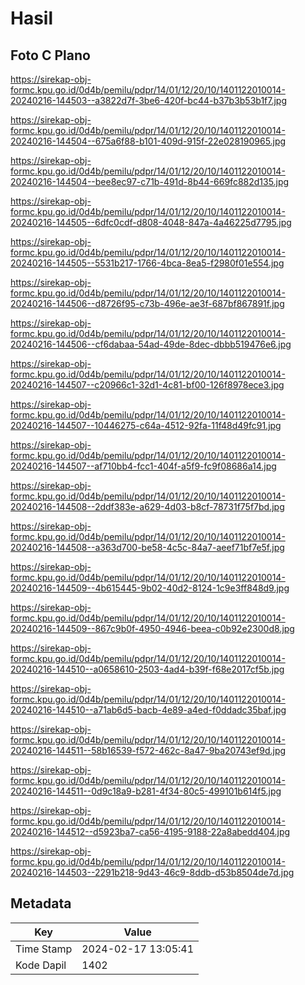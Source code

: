 # Hasil

## Foto C Plano

https://sirekap-obj-formc.kpu.go.id/0d4b/pemilu/pdpr/14/01/12/20/10/1401122010014-20240216-144503--a3822d7f-3be6-420f-bc44-b37b3b53b1f7.jpg

https://sirekap-obj-formc.kpu.go.id/0d4b/pemilu/pdpr/14/01/12/20/10/1401122010014-20240216-144504--675a6f88-b101-409d-915f-22e028190965.jpg

https://sirekap-obj-formc.kpu.go.id/0d4b/pemilu/pdpr/14/01/12/20/10/1401122010014-20240216-144504--bee8ec97-c71b-491d-8b44-669fc882d135.jpg

https://sirekap-obj-formc.kpu.go.id/0d4b/pemilu/pdpr/14/01/12/20/10/1401122010014-20240216-144505--6dfc0cdf-d808-4048-847a-4a46225d7795.jpg

https://sirekap-obj-formc.kpu.go.id/0d4b/pemilu/pdpr/14/01/12/20/10/1401122010014-20240216-144505--5531b217-1766-4bca-8ea5-f2980f01e554.jpg

https://sirekap-obj-formc.kpu.go.id/0d4b/pemilu/pdpr/14/01/12/20/10/1401122010014-20240216-144506--d8726f95-c73b-496e-ae3f-687bf867891f.jpg

https://sirekap-obj-formc.kpu.go.id/0d4b/pemilu/pdpr/14/01/12/20/10/1401122010014-20240216-144506--cf6dabaa-54ad-49de-8dec-dbbb519476e6.jpg

https://sirekap-obj-formc.kpu.go.id/0d4b/pemilu/pdpr/14/01/12/20/10/1401122010014-20240216-144507--c20966c1-32d1-4c81-bf00-126f8978ece3.jpg

https://sirekap-obj-formc.kpu.go.id/0d4b/pemilu/pdpr/14/01/12/20/10/1401122010014-20240216-144507--10446275-c64a-4512-92fa-11f48d49fc91.jpg

https://sirekap-obj-formc.kpu.go.id/0d4b/pemilu/pdpr/14/01/12/20/10/1401122010014-20240216-144507--af710bb4-fcc1-404f-a5f9-fc9f08686a14.jpg

https://sirekap-obj-formc.kpu.go.id/0d4b/pemilu/pdpr/14/01/12/20/10/1401122010014-20240216-144508--2ddf383e-a629-4d03-b8cf-78731f75f7bd.jpg

https://sirekap-obj-formc.kpu.go.id/0d4b/pemilu/pdpr/14/01/12/20/10/1401122010014-20240216-144508--a363d700-be58-4c5c-84a7-aeef71bf7e5f.jpg

https://sirekap-obj-formc.kpu.go.id/0d4b/pemilu/pdpr/14/01/12/20/10/1401122010014-20240216-144509--4b615445-9b02-40d2-8124-1c9e3ff848d9.jpg

https://sirekap-obj-formc.kpu.go.id/0d4b/pemilu/pdpr/14/01/12/20/10/1401122010014-20240216-144509--867c9b0f-4950-4946-beea-c0b92e2300d8.jpg

https://sirekap-obj-formc.kpu.go.id/0d4b/pemilu/pdpr/14/01/12/20/10/1401122010014-20240216-144510--a0658610-2503-4ad4-b39f-f68e2017cf5b.jpg

https://sirekap-obj-formc.kpu.go.id/0d4b/pemilu/pdpr/14/01/12/20/10/1401122010014-20240216-144510--a71ab6d5-bacb-4e89-a4ed-f0ddadc35baf.jpg

https://sirekap-obj-formc.kpu.go.id/0d4b/pemilu/pdpr/14/01/12/20/10/1401122010014-20240216-144511--58b16539-f572-462c-8a47-9ba20743ef9d.jpg

https://sirekap-obj-formc.kpu.go.id/0d4b/pemilu/pdpr/14/01/12/20/10/1401122010014-20240216-144511--0d9c18a9-b281-4f34-80c5-499101b614f5.jpg

https://sirekap-obj-formc.kpu.go.id/0d4b/pemilu/pdpr/14/01/12/20/10/1401122010014-20240216-144512--d5923ba7-ca56-4195-9188-22a8abedd404.jpg

https://sirekap-obj-formc.kpu.go.id/0d4b/pemilu/pdpr/14/01/12/20/10/1401122010014-20240216-144503--2291b218-9d43-46c9-8ddb-d53b8504de7d.jpg


## Metadata

| Key        | Value               |
| ---------- | ------------------- |
| Time Stamp | 2024-02-17 13:05:41 |
| Kode Dapil | 1402                |



